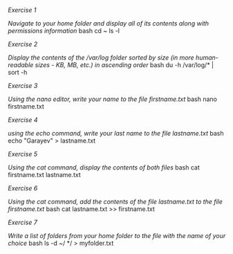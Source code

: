 *Exercise 1*

*Navigate to your home folder and display all of its contents along with permissions information*
bash
cd ~ 
ls -l 

*Exercise 2*

*Display the contents of the /var/log folder sorted by size (in more human-readable sizes - KB, MB, etc.) in ascending order*
bash
du -h /var/log/* | sort -h


*Exercise 3*

*Using the nano editor, write your name to the file firstname.txt*
bash
nano firstname.txt

*Exercise 4*

*using the echo command, write your last name to the file lastname.txt*
bash
echo "Garayev" > lastname.txt

*Exercise 5*

*Using the cat command, display the contents of both files*
bash
cat firstname.txt lastname.txt

*Exercise 6*

*Using the cat command, add the contents of the file lastname.txt to the file firstname.txt*
bash
cat lastname.txt >> firstname.txt

*Exercise 7*

*Write a list of folders from your home folder to the file with the name of your choice*
bash
ls -d ~/ */ > myfolder.txt
